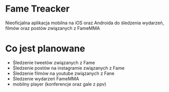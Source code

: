 # Fame Treacker
Nieoficjalna aplikacja mobilna na iOS oraz Androida do śledzenia wydarzeń, filmów oraz postów związanych z FameMMA

# Co jest planowane
- Śledzenie tweetów związanych z Fame
- Śledzenie postów na instagramie związanych z Fame
- Śledzenie filmów na youtube związanych z Fane
- Śledzenie wydarzeń FameMMA
- mobilny player (konferencje oraz gale z ppv)
